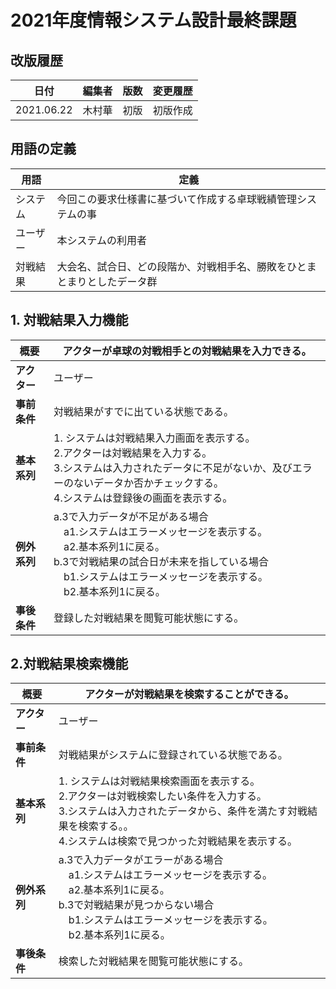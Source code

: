 # 2021年度情報システム設計最終課題

## 改版履歴
|日付|編集者|版数|変更履歴|
|---|-----|---|-------|
|2021.06.22|木村華|初版|初版作成|

## 用語の定義

|用語|定義|
|---|-----|
|システム|今回この要求仕様書に基づいて作成する卓球戦績管理システムの事|
|ユーザー|本システムの利用者|
|対戦結果|大会名、試合日、どの段階か、対戦相手名、勝敗をひとまとまりとしたデータ群|

## 1. 対戦結果入力機能
|概要|アクターが卓球の対戦相手との対戦結果を入力できる。|
|---|---|
|**アクター**|ユーザー|
|**事前条件**|対戦結果がすでに出ている状態である。|
|**基本系列**|1. システムは対戦結果入力画面を表示する。<br>2.アクターは対戦結果を入力する。<br>3.システムは入力されたデータに不足がないか、及びエラーのないデータか否かチェックする。<br>4.システムは登録後の画面を表示する。|
|**例外系列**|a.3で入力データが不足がある場合<br>　a1.システムはエラーメッセージを表示する。<br>　a2.基本系列1に戻る。<br>b.3で対戦結果の試合日が未来を指している場合<br>　b1.システムはエラーメッセージを表示する。<br>　b2.基本系列1に戻る。|
|**事後条件**|登録した対戦結果を閲覧可能状態にする。|

## 2.対戦結果検索機能
|概要|アクターが対戦結果を検索することができる。|
|---|---|
|**アクター**|ユーザー|
|**事前条件**|対戦結果がシステムに登録されている状態である。|
|**基本系列**|1. システムは対戦結果検索画面を表示する。<br>2.アクターは対戦検索したい条件を入力する。<br>3.システムは入力されたデータから、条件を満たす対戦結果を検索する。。<br>4.システムは検索で見つかった対戦結果を表示する。|
|**例外系列**|a.3で入力データがエラーがある場合<br>　a1.システムはエラーメッセージを表示する。<br>　a2.基本系列1に戻る。<br>b.3で対戦結果が見つからない場合<br>　b1.システムはエラーメッセージを表示する。<br>　b2.基本系列1に戻る。|
|**事後条件**|検索した対戦結果を閲覧可能状態にする。|